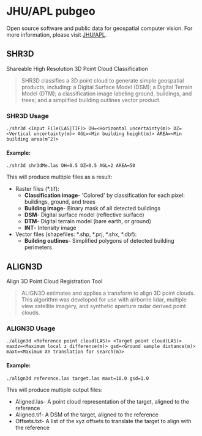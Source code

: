 # JHU/APL pubgeo
Open source software and public data for geospatial computer vision. For more information, please visit [JHU/APL](https://www.jhuapl.edu/pubgeo/).

## SHR3D

Shareable High Resolution 3D Point Cloud Classification
>SHR3D classifies a 3D point cloud to generate simple geospatial products, including: a Digital Surface Model (DSM); a Digital 
Terrain Model (DTM); a classification image labeling ground, buildings, and trees; and a simplified building outlines vector product.

### SHR3D Usage
    ./shr3d <Input File(LAS|TIF)> DH=<Horizontal uncertainty(m)> DZ=<Vertical uncertainty(m)> AGL=<Min building height(m)> AREA=<Min building area(m^2)>

#### Example:
    ./shr3d shr3dMe.las DH=0.5 DZ=0.5 AGL=2 AREA=50
This will produce multiple files as a result:
* Raster files (*.tif):
  * **Classification image**- 'Colored' by classification for each pixel: buildings, ground, and trees
  * **Building image**- Binary mask of all detected buildings
  * **DSM**- Digital surface model (reflective surface)
  * **DTM**- Digital terrain model (bare earth, or ground)
  * **INT**- Intensity image
* Vector files (shapefiles: *.shp, *.prj, *.shx, *.dbf):
  * **Building outlines**- Simplified polygons of detected building perimeters

## ALIGN3D
Align 3D Point Cloud Registration Tool
>ALIGN3D estimates and applies a transform to align 3D point clouds. This algorithm was developed 
for use with airborne lidar, multiple view satellite imagery, and synthetic aperture radar 
derived point clouds.

### ALIGN3D Usage
    ./align3d <Reference point cloud(LAS)> <Target point cloud(LAS)> maxdz=<Maximum local z difference(m)> gsd=<Ground sample distance(m)> maxt=<Maximum XY translation for search(m)>

#### Example:
    ./align3d reference.las target.las maxt=10.0 gsd=1.0
This will produce multiple output files:
* Aligned.las- A point cloud representation of the target, aligned to the reference
* Aligned.tif- A DSM of the target, aligned to the reference
* Offsets.txt- A list of the xyz offsets to translate the target to align with the reference 
